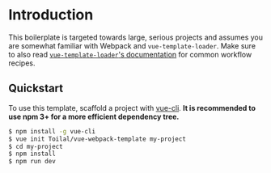 # Introduction

This boilerplate is targeted towards large, serious projects and assumes you are somewhat familiar with Webpack and `vue-template-loader`. Make sure to also read [`vue-template-loader`'s documentation](https://github.com/ktsn/vue-template-loader) for common workflow recipes.

## Quickstart

To use this template, scaffold a project with [vue-cli](https://github.com/vuejs/vue-cli). **It is recommended to use npm 3+ for a more efficient dependency tree.**

``` bash
$ npm install -g vue-cli
$ vue init Toilal/vue-webpack-template my-project
$ cd my-project
$ npm install
$ npm run dev
```
